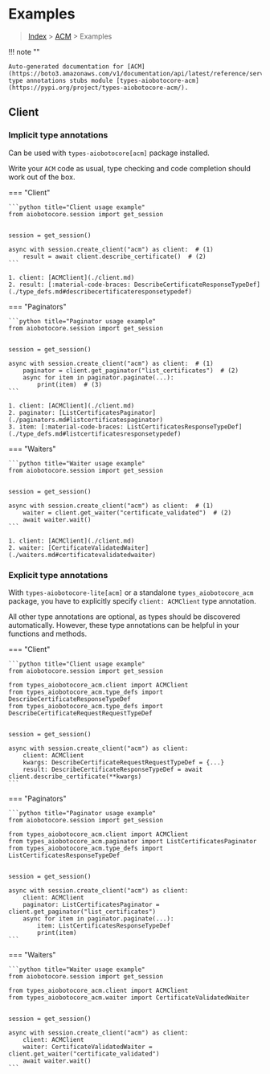 # Examples

> [Index](../README.md) > [ACM](./README.md) > Examples

!!! note ""

    Auto-generated documentation for [ACM](https://boto3.amazonaws.com/v1/documentation/api/latest/reference/services/acm.html#ACM)
    type annotations stubs module [types-aiobotocore-acm](https://pypi.org/project/types-aiobotocore-acm/).

## Client

### Implicit type annotations

Can be used with `types-aiobotocore[acm]` package installed.

Write your `ACM` code as usual,
type checking and code completion should work out of the box.



=== "Client"

    ```python title="Client usage example"
    from aiobotocore.session import get_session


    session = get_session()

    async with session.create_client("acm") as client:  # (1)
        result = await client.describe_certificate()  # (2)
    ```

    1. client: [ACMClient](./client.md)
    2. result: [:material-code-braces: DescribeCertificateResponseTypeDef](./type_defs.md#describecertificateresponsetypedef) 



=== "Paginators"

    ```python title="Paginator usage example"
    from aiobotocore.session import get_session


    session = get_session()

    async with session.create_client("acm") as client:  # (1)
        paginator = client.get_paginator("list_certificates")  # (2)
        async for item in paginator.paginate(...):
            print(item)  # (3)
    ```

    1. client: [ACMClient](./client.md)
    2. paginator: [ListCertificatesPaginator](./paginators.md#listcertificatespaginator)
    3. item: [:material-code-braces: ListCertificatesResponseTypeDef](./type_defs.md#listcertificatesresponsetypedef) 



=== "Waiters"

    ```python title="Waiter usage example"
    from aiobotocore.session import get_session


    session = get_session()

    async with session.create_client("acm") as client:  # (1)
        waiter = client.get_waiter("certificate_validated")  # (2)
        await waiter.wait()
    ```

    1. client: [ACMClient](./client.md)
    2. waiter: [CertificateValidatedWaiter](./waiters.md#certificatevalidatedwaiter)


### Explicit type annotations

With `types-aiobotocore-lite[acm]`
or a standalone `types_aiobotocore_acm` package, you have to explicitly specify
`client: ACMClient` type annotation.

All other type annotations are optional, as types should be discovered automatically.
However, these type annotations can be helpful in your functions and methods.


=== "Client"

    ```python title="Client usage example"
    from aiobotocore.session import get_session

    from types_aiobotocore_acm.client import ACMClient
    from types_aiobotocore_acm.type_defs import DescribeCertificateResponseTypeDef
    from types_aiobotocore_acm.type_defs import DescribeCertificateRequestRequestTypeDef


    session = get_session()

    async with session.create_client("acm") as client:
        client: ACMClient
        kwargs: DescribeCertificateRequestRequestTypeDef = {...}
        result: DescribeCertificateResponseTypeDef = await client.describe_certificate(**kwargs)
    ```



=== "Paginators"

    ```python title="Paginator usage example"
    from aiobotocore.session import get_session

    from types_aiobotocore_acm.client import ACMClient
    from types_aiobotocore_acm.paginator import ListCertificatesPaginator
    from types_aiobotocore_acm.type_defs import ListCertificatesResponseTypeDef


    session = get_session()

    async with session.create_client("acm") as client:
        client: ACMClient
        paginator: ListCertificatesPaginator = client.get_paginator("list_certificates")
        async for item in paginator.paginate(...):
            item: ListCertificatesResponseTypeDef
            print(item)
    ```



=== "Waiters"

    ```python title="Waiter usage example"
    from aiobotocore.session import get_session

    from types_aiobotocore_acm.client import ACMClient
    from types_aiobotocore_acm.waiter import CertificateValidatedWaiter


    session = get_session()

    async with session.create_client("acm") as client:
        client: ACMClient
        waiter: CertificateValidatedWaiter = client.get_waiter("certificate_validated")
        await waiter.wait()
    ```
